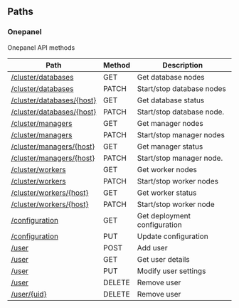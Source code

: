 
<a name="paths"></a>
## Paths

<a name="onepanel_resource"></a>
### Onepanel
Onepanel API methods


|Path|Method|Description|
|---|---|---|
|[/cluster/databases](operations/get_cluster_databases.md)|GET|Get database nodes|
|[/cluster/databases](operations/cluster_databases_start_stop.md)|PATCH|Start/stop database nodes|
|[/cluster/databases/{host}](operations/get_cluster_database.md)|GET|Get database status|
|[/cluster/databases/{host}](operations/cluster_database_start_stop.md)|PATCH|Start/stop database node.|
|[/cluster/managers](operations/get_cluster_managers.md)|GET|Get manager nodes|
|[/cluster/managers](operations/cluster_managers_start_stop.md)|PATCH|Start/stop manager nodes|
|[/cluster/managers/{host}](operations/get_cluster_manager.md)|GET|Get manager status|
|[/cluster/managers/{host}](operations/cluster_manager_start_stop.md)|PATCH|Start/stop manager node.|
|[/cluster/workers](operations/get_cluster_workers.md)|GET|Get worker nodes|
|[/cluster/workers](operations/cluster_workers_start_stop.md)|PATCH|Start/stop worker nodes|
|[/cluster/workers/{host}](operations/get_cluster_worker.md)|GET|Get worker status|
|[/cluster/workers/{host}](operations/cluster_worker_start_stop.md)|PATCH|Start/stop worker node|
|[/configuration](operations/get_configuration.md)|GET|Get deployment configuration|
|[/configuration](operations/modify_configuration.md)|PUT|Update configuration|
|[/user](operations/add_user.md)|POST|Add user|
|[/user](operations/get_user.md)|GET|Get user details|
|[/user](operations/modify_user.md)|PUT|Modify user settings|
|[/user](operations/remove_user.md)|DELETE|Remove user|
|[/user/{uid}](operations/remove_user.md)|DELETE|Remove user|




